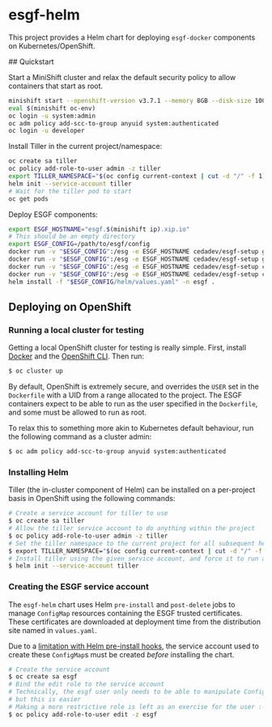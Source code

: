 # esgf-helm

This project provides a Helm chart for deploying `esgf-docker` components on
Kubernetes/OpenShift.


## Quickstart

Start a MiniShift cluster and relax the default security policy to allow containers
that start as root.

```sh
minishift start --openshift-version v3.7.1 --memory 8GB --disk-size 100GB
eval $(minishift oc-env)
oc login -u system:admin
oc adm policy add-scc-to-group anyuid system:authenticated
oc login -u developer
```

Install Tiller in the current project/namespace:

```sh
oc create sa tiller
oc policy add-role-to-user admin -z tiller
export TILLER_NAMESPACE="$(oc config current-context | cut -d "/" -f 1)"
helm init --service-account tiller
# Wait for the tiller pod to start
oc get pods
```

Deploy ESGF components:

```sh
export ESGF_HOSTNAME="esgf.$(minishift ip).xip.io"
# This should be an empty directory
export ESGF_CONFIG=/path/to/esgf/config
docker run -v "$ESGF_CONFIG":/esg -e ESGF_HOSTNAME cedadev/esgf-setup generate-secrets
docker run -v "$ESGF_CONFIG":/esg -e ESGF_HOSTNAME cedadev/esgf-setup generate-test-certificates
docker run -v "$ESGF_CONFIG":/esg -e ESGF_HOSTNAME cedadev/esgf-setup create-trust-bundles
docker run -v "$ESGF_CONFIG":/esg -e ESGF_HOSTNAME cedadev/esgf-setup create-helm-config
helm install -f "$ESGF_CONFIG/helm/values.yaml" -n esgf .
```


## Deploying on OpenShift

### Running a local cluster for testing

Getting a local OpenShift cluster for testing is really simple. First, install
[Docker](https://docs.docker.com/engine/installation/) and the
[OpenShift CLI](https://www.openshift.org/download.html). Then run:

```bash
$ oc cluster up
```

By default, OpenShift is extremely secure, and overrides the `USER` set in the
`Dockerfile` with a UID from a range allocated to the project. The ESGF containers
expect to be able to run as the user specified in the `Dockerfile`, and some
must be allowed to run as root.

To relax this to something more akin to Kubernetes default behaviour, run the
following command as a cluster admin:

```bash
$ oc adm policy add-scc-to-group anyuid system:authenticated
```

### Installing Helm

Tiller (the in-cluster component of Helm) can be installed on a per-project
basis in OpenShift using the following commands:

```bash
# Create a service account for tiller to use
$ oc create sa tiller
# Allow the tiller service account to do anything within the project
$ oc policy add-role-to-user admin -z tiller
# Set the tiller namespace to the current project for all subsequent helm commands
$ export TILLER_NAMESPACE="$(oc config current-context | cut -d "/" -f 1)"
# Install tiller using the given service account, and force it to run as a non-root user
$ helm init --service-account tiller
```

### Creating the ESGF service account

The `esgf-helm` chart uses Helm `pre-install` and `post-delete` jobs to manage
`ConfigMap` resources containing the ESGF trusted certificates. These certificates
are downloaded at deployment time from the distribution site named in `values.yaml`.

Due to a [limitation with Helm pre-install hooks](https://github.com/kubernetes/helm/issues/3165),
the service account used to create these `ConfigMap`s must be created *before*
installing the chart.

```bash
# Create the service account
$ oc create sa esgf
# Bind the edit role to the service account
# Technically, the esgf user only needs to be able to manipulate ConfigMaps,
# but this is easier
# Making a more restrictive role is left as an exercise for the user :-)
$ oc policy add-role-to-user edit -z esgf
```

